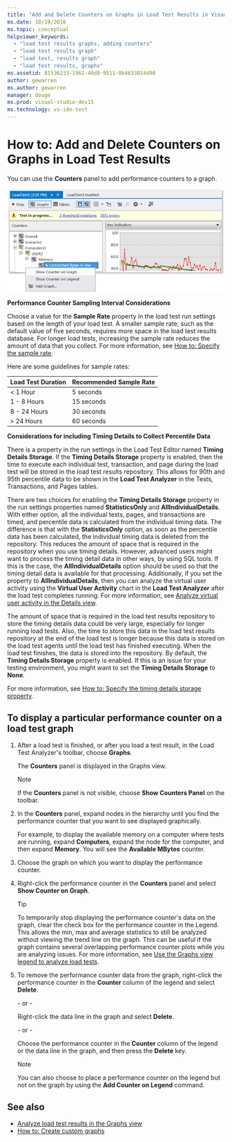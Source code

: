 ```yaml
---
title: "Add and Delete Counters on Graphs in Load Test Results in Visual Studio"
ms.date: 10/19/2016
ms.topic: conceptual
helpviewer_keywords:
  - "load test results graphs, adding counters"
  - "load test results graph"
  - "load test, results graph"
  - "load test results, graphs"
ms.assetid: 81536233-1962-40d9-9511-0b4633814d90
author: gewarren
ms.author: gewarren
manager: douge
ms.prod: visual-studio-dev15
ms.technology: vs-ide-test
---
```

# How to: Add and Delete Counters on Graphs in Load Test Results

You can use the **Counters** panel to add performance counters to a graph.

 ![Added counter to graph](../test/media/ltest_selectcounter.png)

 **Performance Counter Sampling Interval Considerations**

 Choose a value for the **Sample Rate** property in the load test run settings based on the length of your load test. A smaller sample rate, such as the default value of five seconds, requires more space in the load test results database. For longer load tests, increasing the sample rate reduces the amount of data that you collect. For more information, see [How to: Specify the sample rate](../test/how-to-specify-the-sample-rate-for-a-load-test.md).

 Here are some guidelines for sample rates:

|Load Test Duration|Recommended Sample Rate|
|-|-----------------------------|
|\< 1 Hour|5 seconds|
|1 - 8 Hours|15 seconds|
|8 - 24 Hours|30 seconds|
|> 24 Hours|60 seconds|

 **Considerations for including Timing Details to Collect Percentile Data**

 There is a property in the run settings in the Load Test Editor named **Timing Details Storage**. If the **Timing Details Storage** property is enabled, then the time to execute each individual test, transaction, and page during the load test will be stored in the load test results repository. This allows for 90th and 95th percentile data to be shown in the **Load Test Analyzer** in the Tests, Transactions, and Pages tables.

 There are two choices for enabling the **Timing Details Storage** property in the run settings properties named **StatisticsOnly** and **AllIndividualDetails**. With either option, all the individual tests, pages, and transactions are timed, and percentile data is calculated from the individual timing data. The difference is that with the **StatisticsOnly** option, as soon as the percentile data has been calculated, the individual timing data is deleted from the repository. This reduces the amount of space that is required in the repository when you use timing details. However, advanced users might want to process the timing detail data in other ways, by using SQL tools. If this is the case, the **AllIndividualDetails** option should be used so that the timing detail data is available for that processing. Additionally, if you set the property to **AllIndividualDetails**, then you can analyze the virtual user activity using the **Virtual User Activity** chart in the **Load Test Analyzer** after the load test completes running. For more information, see [Analyze virtual user activity in the Details view](../test/analyze-load-test-virtual-user-activity-in-the-details-view.md).

The amount of space that is required in the load test results repository to store the timing details data could be very large, especially for longer running load tests. Also, the time to store this data in the load test results repository at the end of the load test is longer because this data is stored on the load test agents until the load test has finished executing. When the load test finishes, the data is stored into the repository. By default, the **Timing Details Storage** property is enabled. If this is an issue for your testing environment, you might want to set the **Timing Details Storage** to **None**.

For more information, see [How to: Specify the timing details storage property](../test/how-to-specify-the-timing-details-storage-property-for-a-load-test.md).

## To display a particular performance counter on a load test graph

1.  After a load test is finished, or after you load a test result, in the Load Test Analyzer's toolbar, choose **Graphs**.

     The **Counters** panel is displayed in the Graphs view.

    > [!NOTE]
    > If the **Counters** panel is not visible, choose **Show Counters Panel** on the toolbar.

2.  In the **Counters** panel, expand nodes in the hierarchy until you find the performance counter that you want to see displayed graphically.

     For example, to display the available memory on a computer where tests are running, expand **Computers**, expand the node for the computer, and then expand **Memory**. You will see the **Available MBytes** counter.

3.  Choose the graph on which you want to display the performance counter.

4.  Right-click the performance counter in the **Counters** panel and select **Show Counter on Graph**.

    > [!TIP]
    > To temporarily stop displaying the performance counter's data on the graph, clear the check box for the performance counter in the Legend. This allows the min, max and average statistics to still be analyzed without viewing the trend line on the graph. This can be useful if the graph contains several overlapping performance counter plots while you are analyzing issues. For more information, see [Use the Graphs view legend to analyze load tests](../test/use-the-graphs-view-legend-to-analyze-load-tests.md).

5.  To remove the performance counter data from the graph, right-click the performance counter in the **Counter** column of the legend and select **Delete**.

     \- or -

     Right-click the data line in the graph and select **Delete**.

     \- or -

     Choose the performance counter in the **Counter** column of the legend or the data line in the graph, and then press the **Delete** key.

    > [!NOTE]
    > You can also choose to place a performance counter on the legend but not on the graph by using the **Add Counter on Legend** command.

## See also

- [Analyze load test results in the Graphs view](../test/analyze-load-test-results-in-the-graphs-view.md)
- [How to: Create custom graphs](../test/how-to-create-custom-graphs-in-load-test-results.md)